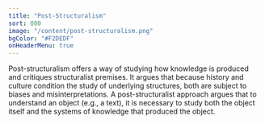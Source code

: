 ```yaml
---
title: "Post-Structuralism"
sort: 000
image: "/content/post-structuralism.png"
bgColor: "#F2DEDF"
onHeaderMenu: true
---
```


Post-structuralism offers a way of studying how knowledge is produced and critiques structuralist premises. It argues that because history and culture condition the study of underlying structures, both are subject to biases and misinterpretations. A post-structuralist approach argues that to understand an object (e.g., a text), it is necessary to study both the object itself and the systems of knowledge that produced the object.